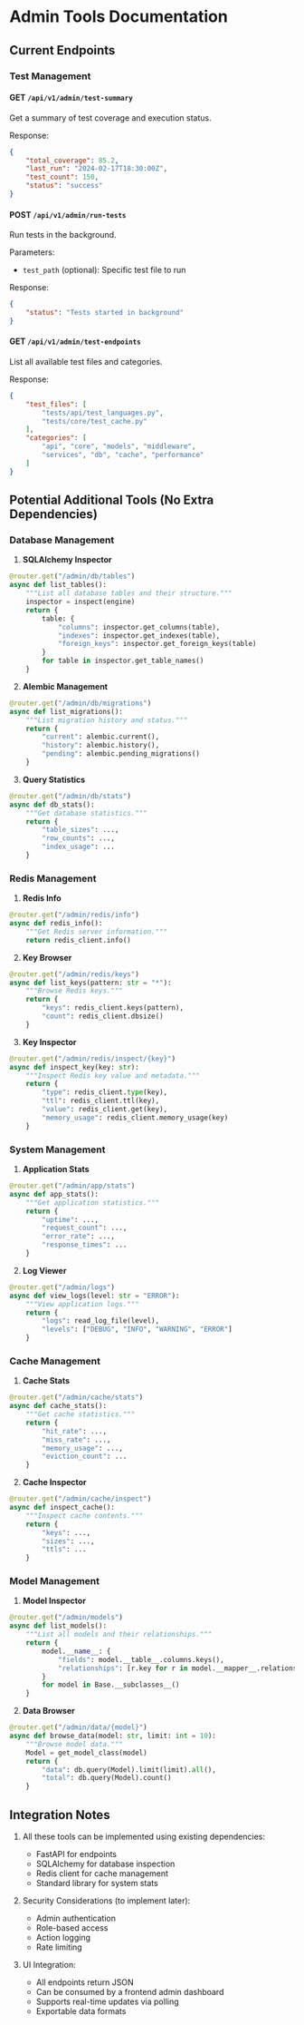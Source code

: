 # Admin Tools Documentation

## Current Endpoints

### Test Management

#### GET `/api/v1/admin/test-summary`
Get a summary of test coverage and execution status.

Response:
```json
{
    "total_coverage": 85.2,
    "last_run": "2024-02-17T18:30:00Z",
    "test_count": 150,
    "status": "success"
}
```

#### POST `/api/v1/admin/run-tests`
Run tests in the background.

Parameters:
- `test_path` (optional): Specific test file to run

Response:
```json
{
    "status": "Tests started in background"
}
```

#### GET `/api/v1/admin/test-endpoints`
List all available test files and categories.

Response:
```json
{
    "test_files": [
        "tests/api/test_languages.py",
        "tests/core/test_cache.py"
    ],
    "categories": [
        "api", "core", "models", "middleware",
        "services", "db", "cache", "performance"
    ]
}
```

## Potential Additional Tools (No Extra Dependencies)

### Database Management

1. **SQLAlchemy Inspector**
```python
@router.get("/admin/db/tables")
async def list_tables():
    """List all database tables and their structure."""
    inspector = inspect(engine)
    return {
        table: {
            "columns": inspector.get_columns(table),
            "indexes": inspector.get_indexes(table),
            "foreign_keys": inspector.get_foreign_keys(table)
        }
        for table in inspector.get_table_names()
    }
```

2. **Alembic Management**
```python
@router.get("/admin/db/migrations")
async def list_migrations():
    """List migration history and status."""
    return {
        "current": alembic.current(),
        "history": alembic.history(),
        "pending": alembic.pending_migrations()
    }
```

3. **Query Statistics**
```python
@router.get("/admin/db/stats")
async def db_stats():
    """Get database statistics."""
    return {
        "table_sizes": ...,
        "row_counts": ...,
        "index_usage": ...
    }
```

### Redis Management

1. **Redis Info**
```python
@router.get("/admin/redis/info")
async def redis_info():
    """Get Redis server information."""
    return redis_client.info()
```

2. **Key Browser**
```python
@router.get("/admin/redis/keys")
async def list_keys(pattern: str = "*"):
    """Browse Redis keys."""
    return {
        "keys": redis_client.keys(pattern),
        "count": redis_client.dbsize()
    }
```

3. **Key Inspector**
```python
@router.get("/admin/redis/inspect/{key}")
async def inspect_key(key: str):
    """Inspect Redis key value and metadata."""
    return {
        "type": redis_client.type(key),
        "ttl": redis_client.ttl(key),
        "value": redis_client.get(key),
        "memory_usage": redis_client.memory_usage(key)
    }
```

### System Management

1. **Application Stats**
```python
@router.get("/admin/app/stats")
async def app_stats():
    """Get application statistics."""
    return {
        "uptime": ...,
        "request_count": ...,
        "error_rate": ...,
        "response_times": ...
    }
```

2. **Log Viewer**
```python
@router.get("/admin/logs")
async def view_logs(level: str = "ERROR"):
    """View application logs."""
    return {
        "logs": read_log_file(level),
        "levels": ["DEBUG", "INFO", "WARNING", "ERROR"]
    }
```

### Cache Management

1. **Cache Stats**
```python
@router.get("/admin/cache/stats")
async def cache_stats():
    """Get cache statistics."""
    return {
        "hit_rate": ...,
        "miss_rate": ...,
        "memory_usage": ...,
        "eviction_count": ...
    }
```

2. **Cache Inspector**
```python
@router.get("/admin/cache/inspect")
async def inspect_cache():
    """Inspect cache contents."""
    return {
        "keys": ...,
        "sizes": ...,
        "ttls": ...
    }
```

### Model Management

1. **Model Inspector**
```python
@router.get("/admin/models")
async def list_models():
    """List all models and their relationships."""
    return {
        model.__name__: {
            "fields": model.__table__.columns.keys(),
            "relationships": [r.key for r in model.__mapper__.relationships]
        }
        for model in Base.__subclasses__()
    }
```

2. **Data Browser**
```python
@router.get("/admin/data/{model}")
async def browse_data(model: str, limit: int = 10):
    """Browse model data."""
    Model = get_model_class(model)
    return {
        "data": db.query(Model).limit(limit).all(),
        "total": db.query(Model).count()
    }
```

## Integration Notes

1. All these tools can be implemented using existing dependencies:
   - FastAPI for endpoints
   - SQLAlchemy for database inspection
   - Redis client for cache management
   - Standard library for system stats

2. Security Considerations (to implement later):
   - Admin authentication
   - Role-based access
   - Action logging
   - Rate limiting

3. UI Integration:
   - All endpoints return JSON
   - Can be consumed by a frontend admin dashboard
   - Supports real-time updates via polling
   - Exportable data formats 